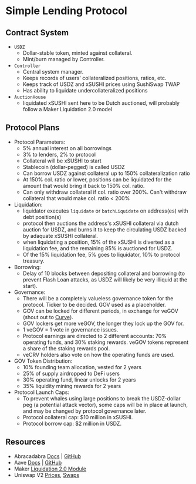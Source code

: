 # Simple Lending Protocol

## Contract System

- ```USDZ```
  - Dollar-stable token, minted against collateral.
  - Mint/burn managed by Controller.
- ```Controller```
  - Central system manager.
  - Keeps records of users' collateralized positions, ratios, etc.
  - Keeps track of USDZ and xSUSHI prices using SushiSwap TWAP
  - Has ability to liquidate undercollateralized positions
- ```AuctionHouse```
  - liquidated xSUSHI sent here to be Dutch auctioned, will probably follow a Maker Liquidation 2.0 model
 
## Protocol Plans
- Protocol Parameters:
  - 5% annual interest on all borrowings
  - 3% to lenders, 2% to protocol
  - Collateral will be xSUSHI to start
  - Stablecoin (dollar-pegged) is called USDZ
  - Can borrow USDZ against collateral up to 150% collateralization ratio
  - At 150% col. ratio or lower, positions can be liquidated for the amount that would bring it back to 150% col. ratio.
  - Can only withdraw collateral if col. ratio over 200%. Can't withdraw collateral that would make col. ratio < 200%
- Liquidation:
  - liquidator executes ```liquidate``` or ```batchLiquidate``` on address(es) with debt position(s)
  - protocol then auctions the address's xSUSHI collateral via dutch auction for USDZ, and burns it to keep the circulating USDZ backed by adaquate xSUSHI collateral.
  - when liquidating a position, 15% of the xSUSHI is diverted as a liquidation fee, and the remaining 85% is auctioned for USDZ.
  - Of the 15% liquidation fee, 5% goes to liquidator, 10% to protocol treasury.
- Borrowing:
  - Delay of 10 blocks between depositing collateral and borrowing (to prevent Flash Loan attacks, as USDZ will likely be very illiquid at the start).
- Governance:
  - There will be a completely valueless governance token for the protocol. Ticker to be decided. GOV used as a placeholder. 
  - GOV can be locked for different periods, in exchange for veGOV (shout out to [Curve](https://curve.readthedocs.io/dao-vecrv.html)).
  - GOV lockers get more veGOV, the longer they lock up the GOV for.
  - 1 veGOV = 1 vote in governance issues.
  - Protocol earnings are directed to 2 different accounts: 70% operating funds, and 30% staking rewards. veGOV tokens represent a share of the staking rewards pool.
  - veCRV holders also vote on how the operating funds are used.
- GOV Token Distribution:
  - 10% founding team allocation, vested for 2 years
  - 25% of supply airdropped to DeFi users
  - 30% operating fund, linear unlocks for 2 years
  - 35% liquidity mining rewards for 2 years
- Protocol Launch Caps:
  - To prevent whales using large positions to break the USDZ-dollar peg (a potential attack vector), some caps will be in place at launch, and may be changed by protocol governance later.
  - Protocol collateral cap: $10 million in xSUSHI.
  - Protocol borrow cap: $2 million in USDZ.

## Resources

- Abracadabra [Docs](https://wizard69.gitbook.io/abracadabra-money/) | [GitHub](https://github.com/Abracadabra-money/magic-internet-money/blob/main/contracts/helpers/YearnLiquidityMigrationHelper.sol)
- Aave [Docs](https://docs.aave.com/developers/) | [GitHub](https://github.com/aave/protocol-v2)
- Maker [Liquidation 2.0 Module](https://docs.makerdao.com/smart-contract-modules/dog-and-clipper-detailed-documentation)
- Uniswap V2 [Prices](https://uniswap.org/docs/v2/advanced-topics/pricing/#pricing-trades), [Swaps](https://uniswap.org/docs/v2/smart-contract-integration/trading-from-a-smart-contract/)
